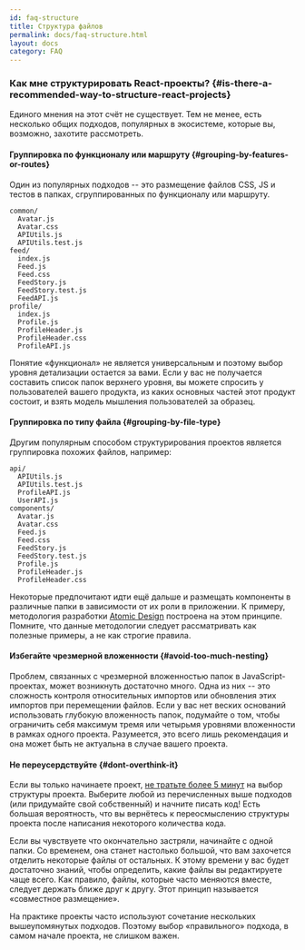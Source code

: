 ```yaml
---
id: faq-structure
title: Структура файлов
permalink: docs/faq-structure.html
layout: docs
category: FAQ
---
```


### Как мне структурировать React-проекты? {#is-there-a-recommended-way-to-structure-react-projects}

Единого мнения на этот счёт не существует. Тем не менее, есть несколько общих подходов, популярных в экосистеме, которые вы, возможно, захотите рассмотреть.

#### Группировка по функционалу или маршруту {#grouping-by-features-or-routes}

Один из популярных подходов -- это размещение файлов CSS, JS и тестов в папках, сгруппированных по функционалу или маршруту.

```
common/
  Avatar.js
  Avatar.css
  APIUtils.js
  APIUtils.test.js
feed/
  index.js
  Feed.js
  Feed.css
  FeedStory.js
  FeedStory.test.js
  FeedAPI.js
profile/
  index.js
  Profile.js
  ProfileHeader.js
  ProfileHeader.css
  ProfileAPI.js
```

Понятие «функционал» не является универсальным и поэтому выбор уровня детализации остается за вами. Если у вас не получается составить список папок верхнего уровня, вы можете спросить у пользователей вашего продукта, из каких основных частей этот продукт состоит, и взять модель мышления пользователей за образец.

#### Группировка по типу файла {#grouping-by-file-type}

Другим популярным способом структурирования проектов является группировка похожих файлов, например:

```
api/
  APIUtils.js
  APIUtils.test.js
  ProfileAPI.js
  UserAPI.js
components/
  Avatar.js
  Avatar.css
  Feed.js
  Feed.css
  FeedStory.js
  FeedStory.test.js
  Profile.js
  ProfileHeader.js
  ProfileHeader.css
```
Некоторые предпочитают идти ещё дальше и размещать компоненты в различные папки в зависимости от их роли в приложении. К примеру, методология разработки [Atomic Design](http://bradfrost.com/blog/post/atomic-web-design/) построена на этом принципе. Помните, что данные методологии следует рассматривать как полезные примеры, а не как строгие правила.

#### Избегайте чрезмерной вложенности {#avoid-too-much-nesting}

Проблем, связанных с чрезмерной вложенностью папок в JavaScript-проектах, может возникнуть достаточно много. Одна из них -- это сложность контроля относительных импортов или обновления этих импортов при перемещении файлов. Если у вас нет веских оснований использовать глубокую вложенность папок, подумайте о том, чтобы ограничить себя максимум тремя или четырьмя уровнями вложенности в рамках одного проекта. Разумеется, это всего лишь рекомендация и она может быть не актуальна в случае вашего проекта.

#### Не переусердствуйте {#dont-overthink-it}

Если вы только начинаете проект, [не тратьте более 5 минут](https://ru.wikipedia.org/wiki/%D0%90%D0%BD%D0%B0%D0%BB%D0%B8%D1%82%D0%B8%D1%87%D0%B5%D1%81%D0%BA%D0%B8%D0%B9_%D0%BF%D0%B0%D1%80%D0%B0%D0%BB%D0%B8%D1%87) на выбор структуры проекта. Выберите любой из перечисленных выше подходов (или придумайте свой собственный) и начните писать код! Есть большая вероятность, что вы вернётесь к переосмыслению структуры проекта после написания некоторого количества кода.

Если вы чувствуете что окончательно застряли, начинайте с одной папки. Со временем, она станет настолько большой, что вам захочется отделить некоторые файлы от остальных. К этому времени у вас будет достаточно знаний, чтобы определить, какие файлы вы редактируете чаще всего. Как правило, файлы, которые часто меняются вместе, следует держать ближе друг к другу. Этот принцип называется «совместное размещение».

На практике проекты часто используют сочетание нескольких вышеупомянутых подходов. Поэтому выбор «правильного» подхода, в самом начале проекта, не слишком важен.